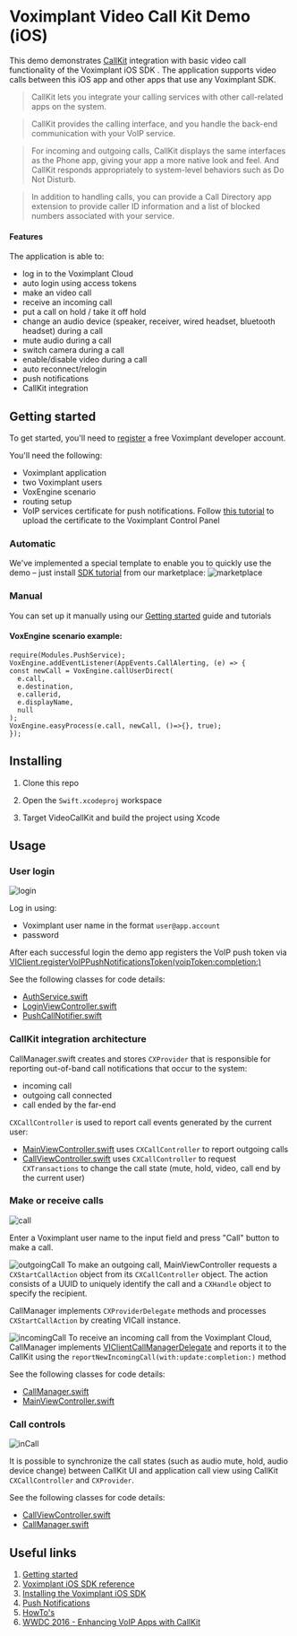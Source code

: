 # Voximplant Video Call Kit Demo (iOS)

This demo demonstrates [CallKit](https://developer.apple.com/documentation/callkit) integration with basic video call functionality of the Voximplant iOS SDK . 
The application supports video calls between this iOS app and other apps that use any Voximplant SDK.

> CallKit lets you integrate your calling services with other call-related apps on the system. 

> CallKit provides the calling interface, and you handle the back-end communication with your VoIP service. 

> For incoming and outgoing calls, CallKit displays the same interfaces as the Phone app, giving your app a more native look and feel. And CallKit responds appropriately to system-level behaviors such as Do Not Disturb.

> In addition to handling calls, you can provide a Call Directory app extension to provide caller ID information and a list of blocked numbers associated with your service.

#### Features
The application is able to:
- log in to the Voximplant Cloud
- auto login using access tokens
- make an video call
- receive an incoming call
- put a call on hold / take it off hold
- change an audio device (speaker, receiver, wired headset, bluetooth headset) during a call
- mute audio during a call
- switch camera during a call
- enable/disable video during a call
- auto reconnect/relogin
- push notifications 
- CallKit integration


## Getting started

To get started, you'll need to [register](https://manage.voximplant.com/auth/sign_up) a free Voximplant developer account.

You'll need the following:
- Voximplant application
- two Voximplant users
- VoxEngine scenario
- routing setup
- VoIP services certificate for push notifications. Follow [this tutorial](https://voximplant.com/docs/introduction/integration/adding_sdks/push_notifications/ios_sdk) to upload the certificate to the Voximplant Control Panel

### Automatic
We've implemented a special template to enable you to quickly use the demo – just 
install [SDK tutorial](https://manage.voximplant.com/marketplace/sdk_tutorial) from our marketplace:
![marketplace](Screenshots/market.png)

### Manual

You can set up it manually using our [Getting started](https://voximplant.com/docs/introduction) guide and tutorials

#### VoxEngine scenario example:
  ```
  require(Modules.PushService);
  VoxEngine.addEventListener(AppEvents.CallAlerting, (e) => {
  const newCall = VoxEngine.callUserDirect(
    e.call, 
    e.destination,
    e.callerid,
    e.displayName,
    null
  );
  VoxEngine.easyProcess(e.call, newCall, ()=>{}, true);
  });
  ```

## Installing

1. Clone this repo 

2. Open the `Swift.xcodeproj` workspace

3. Target VideoCallKit and build the project using Xcode

## Usage

### User login
![login](Screenshots/login.png)

Log in using:
* Voximplant user name in the format `user@app.account`
* password

After each successful login the demo app registers the VoIP push token via [VIClient.registerVoIPPushNotificationsToken(voipToken:completion:)](https://voximplant.com/docs/references/iossdk/client/viclient#registervoippushnotificationstokencompletion)

See the following classes for code details:
* [AuthService.swift](Services/AuthService.swift)
* [LoginViewController.swift](Stories/LoginViewController.swift)
* [PushCallNotifier.swift](../Shared/PushCallNotifier.swift)

### CallKit integration architecture

CallManager.swift creates and stores `CXProvider` that is responsible for reporting out-of-band call notifications that occur to the system:
* incoming call
* outgoing call connected 
* call ended by the far-end

`CXCallController` is used to report call events generated by the current user:
* [MainViewController.swift](Stories/MainViewController.swift) uses `CXCallController` to report outgoing calls
* [CallViewController.swift](Stories/CallViewController.swift) uses `CXCallController` to request `CXTransactions` to change the call state (mute, hold, video, call end by the current user)

### Make or receive calls
![call](Screenshots/call.png)

Enter a Voximplant user name to the input field and press "Call" button to make a call.

![outgoingCall](Screenshots/outgoingCall.png)
To make an outgoing call, MainViewController requests a `CXStartCallAction` object from its `CXCallController` object. 
The action consists of a UUID to uniquely identify the call and a `CXHandle` object to specify the recipient.

CallManager implements `CXProviderDelegate` methods and processes `CXStartCallAction` by creating VICall instance.

![incomingCall](Screenshots/incomingCall.png)
To receive an incoming call from the Voximplant Cloud, CallManager implements [VIClientCallManagerDelegate](https://voximplant.com/docs/references/iossdk/viclientcallmanagerdelegate) and reports it to the CallKit using the `reportNewIncomingCall(with:update:completion:)` method



See the following classes for code details:
* [CallManager.swift](Services/CallManager/CallManager.swift)
* [MainViewController.swift](Stories/MainViewController.swift)

### Call controls
![inCall](Screenshots/inCall.png)

It is possible to synchronize the call states (such as audio mute, hold, audio device change) between CallKit UI and application call view using CallKit `CXCallController` and `CXProvider`.

See the following classes for code details:
* [CallViewController.swift](Stories/CallViewController.swift)
* [CallManager.swift](Services/CallManager/CallManager.swift)
  

## Useful links
1. [Getting started](https://voximplant.com/docs/introduction)
2. [Voximplant iOS SDK reference](https://voximplant.com/docs/references/iossdk)
3. [Installing the Voximplant iOS SDK](https://voximplant.com/docs/introduction/integration/adding_sdks/installing/ios_sdk)
4. [Push Notifications](https://voximplant.com/docs/introduction/integration/adding_sdks/push_notifications/ios_sdk)
5. [HowTo's](https://voximplant.com/docs/howtos) 
6. [WWDC 2016 - Enhancing VoIP Apps with CallKit](https://developer.apple.com/videos/play/wwdc2016/230/)
